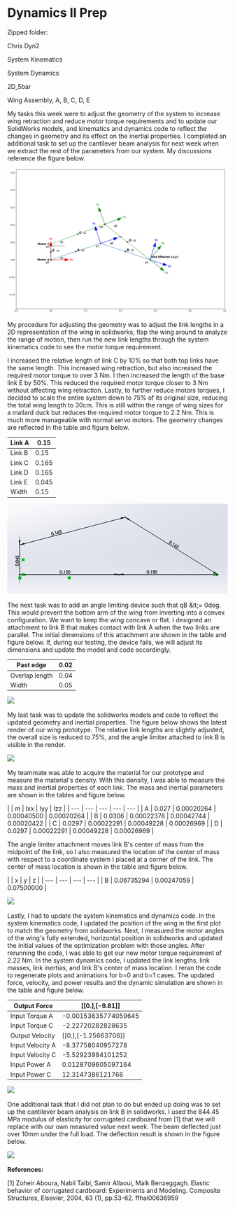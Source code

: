 #
# **Dynamics II Prep**

Zipped folder:

Chris Dyn2

System Kinematics

System Dynamics

2D\_5bar

Wing Assembly, A, B, C, D, E

My tasks this week were to adjust the geometry of the system to increase wing retraction and reduce motor torque requirements and to update our SolidWorks models, and kinematics and dynamics code to reflect the changes in geometry and its effect on the inertial properties. I completed an additional task to set up the cantilever beam analysis for next week when we extract the rest of the parameters from our system. My discussions reference the figure below.

![](Images/kinematics.png)

My procedure for adjusting the geometry was to adjust the link lengths in a 2D representation of the wing in solidworks, flap the wing around to analyze the range of motion, then run the new link lengths through the system kinematics code to see the motor torque requirement.

I increased the relative length of link C by 10% so that both top links have the same length. This increased wing retraction, but also increased the required motor torque to over 3 Nm. I then increased the length of the base link E by 50%. This reduced the required motor torque closer to 3 Nm without affecting wing retraction. Lastly, to further reduce motors torques, I decided to scale the entire system down to 75% of its original size, reducing the total wing length to 30cm. This is still within the range of wing sizes for a mallard duck but reduces the required motor torque to 2.2 Nm. This is much more manageable with normal servo motors. The geometry changes are reflected in the table and figure below.

| Link A | 0.15 |
| --- | --- |
| Link B | 0.15 |
| Link C | 0.165 |
| Link D | 0.165 |
| Link E | 0.045 |
| Width | 0.15 |

![](Images/2D.PNG)

The next task was to add an angle limiting device such that qB \&lt;= 0deg. This would prevent the bottom arm of the wing from inverting into a convex configuration. We want to keep the wing concave or flat. I designed an attachment to link B that makes contact with link A when the two links are parallel. The initial dimensions of this attachment are shown in the table and figure below. If, during our testing, the device fails, we will adjust its dimensions and update the model and code accordingly.

| Past edge | 0.02 |
| --- | --- |
| Overlap length | 0.04 |
| Width | 0.05 |

![](RackMultipart20210329-4-1qqmhqb_html_7ceddc116ec8bde5.png)

My last task was to update the solidworks models and code to reflect the updated geometry and inertial properties. The figure below shows the latest render of our wing prototype. The relative link lengths are slightly adjusted, the overall size is reduced to 75%, and the angle limiter attached to link B is visible in the render.

![](RackMultipart20210329-4-1qqmhqb_html_763888f3821dd3e1.png)

My teammate was able to acquire the material for our prototype and measure the material&#39;s density. With this density, I was able to measure the mass and inertial properties of each link. The mass and inertial parameters are shown in the tables and figure below.

|
 | m | Ixx | Iyy | Izz |
| --- | --- | --- | --- | --- |
| A | 0.027 | 0.00020264 | 0.00040500 | 0.00020264 |
| B | 0.0306 | 0.00022378 | 0.00042744 | 0.00020422 |
| C | 0.0297 | 0.00022291 | 0.00049228 | 0.00026969 |
| D | 0.0297 | 0.00022291 | 0.00049228 | 0.00026969 |

The angle limiter attachment moves link B&#39;s center of mass from the midpoint of the link, so I also measured the location of the center of mass with respect to a coordinate system I placed at a corner of the link. The center of mass location is shown in the table and figure below.

|
 | x | y | z |
| --- | --- | --- | --- |
| B | 0.06735294 | 0.00247059 | 0.07500000 |

![](RackMultipart20210329-4-1qqmhqb_html_fe55e0afbd0ebb26.png)

Lastly, I had to update the system kinematics and dynamics code. In the system kinematics code, I updated the position of the wing in the first plot to match the geometry from solidworks. Next, I measured the motor angles of the wing&#39;s fully extended, horizontal position in solidworks and updated the initial values of the optimization problem with those angles. After rerunning the code, I was able to get our new motor torque requirement of 2.22 Nm. In the system dynamics code, I updated the link lengths, link masses, link inertias, and link B&#39;s center of mass location. I reran the code to regenerate plots and animations for b=0 and b=1 cases. The updated force, velocity, and power results and the dynamic simulation are shown in the table and figure below.

| Output Force | [[0.],[-9.81]] |
| --- | --- |
| Input Torque A | -0.00153635774059645 |
| Input Torque C | -2.22720282828635 |
| Output Velocity | [[0.],[-1.25663706]] |
| Input Velocity A | -8.37758040957278 |
| Input Velocity C | -5.52923984101252 |
| Input Power A | 0.0128709605097164 |
| Input Power C | 12.3147386121766 |

![](RackMultipart20210329-4-1qqmhqb_html_216004aad1d7b57e.png)

One additional task that I did not plan to do but ended up doing was to set up the cantilever beam analysis on link B in solidworks. I used the 844.45 MPa modulus of elasticity for corrugated cardboard from [1] that we will replace with our own measured value next week. The beam deflected just over 10mm under the full load. The deflection result is shown in the figure below.

![](RackMultipart20210329-4-1qqmhqb_html_d481c1be5bf83800.png)

**References:**

[1] Zoheir Aboura, Nabil Talbi, Samir Allaoui, Malk Benzeggagh. Elastic behavior of corrugated cardboard: Experiments and Modeling. Composite Structures, Elsevier, 2004, 63 (1), pp.53-62. ffhal00636959
